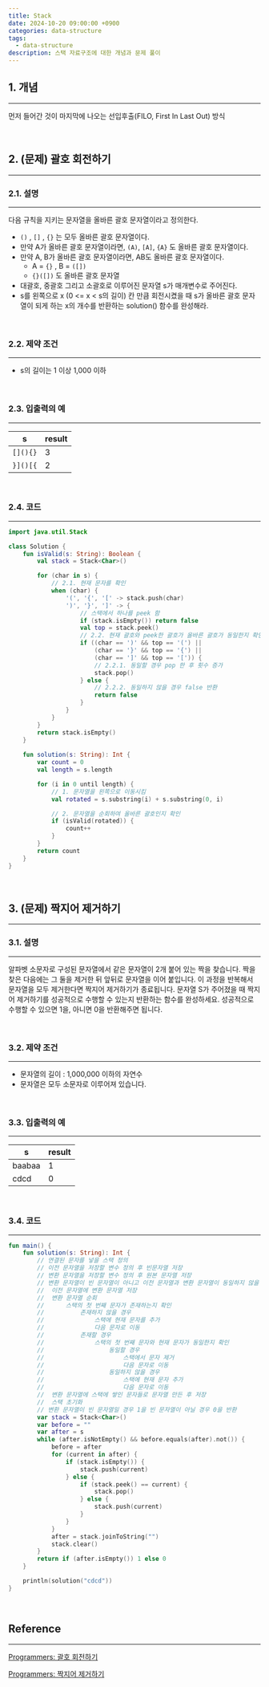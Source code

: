 ```yaml
---
title: Stack
date: 2024-10-20 09:00:00 +0900
categories: data-structure
tags:
  - data-structure
description: 스택 자료구조에 대한 개념과 문제 풀이
---
```


## 1. 개념
---

먼저 들어간 것이 마지막에 나오는 선입후출(FILO, First In Last Out) 방식

<br/>

## 2. (문제) 괄호 회전하기
---

### 2.1. 설명
---

다음 규칙을 지키는 문자열을 올바른 괄호 문자열이라고 정의한다.

- `()` , `[]` , `{}` 는 모두 올바른 괄호 문자열이다.
- 만약 A가 올바른 괄호 문자열이라면, `(A)`, `[A]`, `{A}` 도 올바른 괄호 문자열이다.
- 만약 A, B가 올바른 괄호 문자열이라면, AB도 올바른 괄호 문자열이다.
    - A = `{}` , B = `([])`
    - `{}([])` 도 올바른 괄호 문자열
- 대괄호, 중괄호 그리고 소괄호로 이루어진 문자열 s가 매개변수로 주어진다.
- s를 왼쪽으로 x (0 <= x < s의 길이) 칸 만큼 회전시켰을 때 s가 올바른 괄호 문자열이 되게 하는 x의 개수를 반환하는 solution() 함수를 완성해라.

<br/>

### 2.2. 제약 조건
---

- s의 길이는 1 이상 1,000 이하

<br/>

### 2.3. 입출력의 예
---

|s|result|
|---|---|
|`[](){}`|3|
|`}]()[{`|2|

<br/>

### 2.4. 코드
---

```kotlin
import java.util.Stack

class Solution {
    fun isValid(s: String): Boolean {
        val stack = Stack<Char>()

        for (char in s) {
            // 2.1. 현재 문자를 확인
            when (char) {
                '(', '{', '[' -> stack.push(char)
                ')', '}', ']' -> {
                    // 스택에서 하나를 peek 함
                    if (stack.isEmpty()) return false
                    val top = stack.peek()
                    // 2.2. 현재 괄호와 peek한 괄호가 올바른 괄호가 동일한지 확인
                    if ((char == ')' && top == '(') ||
                        (char == '}' && top == '{') ||
                        (char == ']' && top == '[')) {
                        // 2.2.1. 동일할 경우 pop 한 후 횟수 증가
                        stack.pop()
                    } else {
                        // 2.2.2. 동일하지 않을 경우 false 반환
                        return false
                    }
                }
            }
        }
        return stack.isEmpty()
    }
    
    fun solution(s: String): Int {
        var count = 0
        val length = s.length

        for (i in 0 until length) {
            // 1. 문자열을 왼쪽으로 이동시킴
            val rotated = s.substring(i) + s.substring(0, i)

            // 2. 문자열을 순회하여 올바른 괄호인지 확인
            if (isValid(rotated)) {
                count++
            }
        }
        return count
    }
}
```

<br/>

## 3. (문제) 짝지어 제거하기
---

### 3.1. 설명
---

알파벳 소문자로 구성된 문자열에서 같은 문자열이 2개 붙어 있는 짝을 찾습니다. 짝을 찾은 다음에는 그 둘을 제거한 뒤 앞뒤로 문자열을 이어 붙입니다. 이 과정을 반복해서 문자열을 모두 제거한다면 짝지어 제거하기가 종료됩니다. 문자열 S가 주어졌을 때 짝지어 제거하기를 성공적으로 수행할 수 있는지 반환하는 함수를 완성하세요. 성공적으로 수행할 수 있으면 1을, 아니면 0을 반환해주면 됩니다.

<br/>

### 3.2. 제약 조건
---

- 문자열의 길이 : 1,000,000 이하의 자연수
- 문자열은 모두 소문자로 이루어져 있습니다.

<br/>

### 3.3. 입출력의 예
---

|s|result|
|---|---|
|baabaa|1|
|cdcd|0|

<br/>

### 3.4. 코드
---

```kotlin
fun main() {
    fun solution(s: String): Int {
        // 연결된 문자를 넣을 스택 정의
        // 이전 문자열을 저장할 변수 정의 후 빈문자열 저장
        // 변환 문자열을 저장할 변수 정의 후 원본 문자열 저장
        // 변환 문자열이 빈 문자열이 아니고 이전 문자열과 변환 문자열이 동일하지 않을 때 까지 무한 반복
        //  이전 문자열에 변환 문자열 저장
        //  변환 문자열 순회
        //      스택의 첫 번째 문자가 존재하는지 확인
        //          존재하지 않을 경우
        //              스택에 현재 문자를 추가
        //              다음 문자로 이동
        //          존재할 경우
        //              스택의 첫 번째 문자와 현재 문자가 동일한지 확인
        //                  동일할 경우
        //                      스택에서 문자 제거
        //                      다음 문자로 이동
        //                  동일하지 않을 경우
        //                      스택에 현재 문자 추가
        //                      다음 문자로 이동
        //  변환 문자열에 스택에 쌓인 문자들로 문자열 만든 후 저장
        //  스택 초기화
        // 변환 문자열이 빈 문자열일 경우 1을 빈 문자열이 아닐 경우 0을 반환
        var stack = Stack<Char>()
        var before = ""
        var after = s
        while (after.isNotEmpty() && before.equals(after).not()) {
            before = after
            for (current in after) {
                if (stack.isEmpty()) {
                    stack.push(current)
                } else {
                    if (stack.peek() == current) {
                        stack.pop()
                    } else {
                        stack.push(current)
                    }
                }
            }
            after = stack.joinToString("")
            stack.clear()
        }
        return if (after.isEmpty()) 1 else 0
    }

    println(solution("cdcd"))
}
```

<br/>

## Reference
---

[Programmers: 괄호 회전하기](https://school.programmers.co.kr/learn/courses/30/lessons/76502?language=kotlin)

[Programmers: 짝지어 제거하기](https://school.programmers.co.kr/learn/courses/30/lessons/12973)